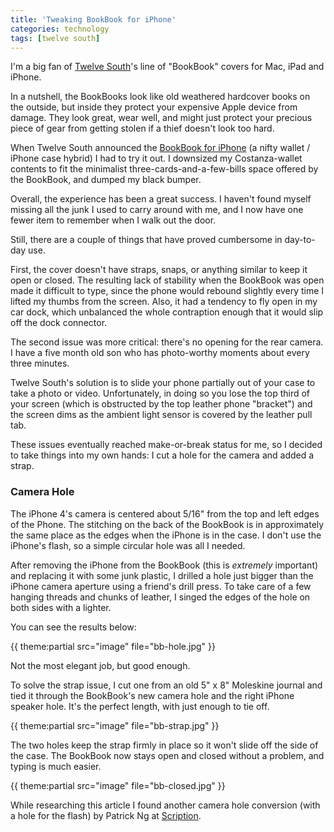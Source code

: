 ```yaml
---
title: 'Tweaking BookBook for iPhone'
categories: technology
tags: [twelve south]
---
```

I'm a big fan of [Twelve South][1]'s line of "BookBook" covers for Mac, iPad and iPhone.

   [1]: http://twelvesouth.com

In a nutshell, the BookBooks look like old weathered hardcover books on the outside, but inside they protect your expensive Apple device from damage. They look great, wear well, and might just protect your precious piece of gear from getting stolen if a thief doesn't look too hard.

When Twelve South announced the [BookBook for iPhone][2] (a nifty wallet / iPhone case hybrid) I had to try it out. I downsized my Costanza-wallet contents to fit the minimalist three-cards-and-a-few-bills space offered by the BookBook, and dumped my black bumper.

   [2]: http://twelvesouth.com/products/bookbook_iphone/

Overall, the experience has been a great success. I haven't found myself missing all the junk I used to carry around with me, and I now have one fewer item to remember when I walk out the door.

Still, there are a couple of things that have proved cumbersome in day-to-day use.

First, the cover doesn't have straps, snaps, or anything similar to keep it open or closed. The resulting lack of stability when the BookBook was open made it difficult to type, since the phone would rebound slightly every time I lifted my thumbs from the screen. Also, it had a tendency to fly open in my car dock, which unbalanced the whole contraption enough that it would slip off the dock connector.

The second issue was more critical: there's no opening for the rear camera. I have a five month old son who has photo-worthy moments about every three minutes.

Twelve South's solution is to slide your phone partially out of your case to take a photo or video. Unfortunately, in doing so you lose the top third of your screen (which is obstructed by the top leather phone "bracket") and the screen dims as the ambient light sensor is covered by the leather pull tab.

These issues eventually reached make-or-break status for me, so I decided to take things into my own hands: I cut a hole for the camera and added a strap.

### Camera Hole

The iPhone 4's camera is centered about 5/16" from the top and left edges of the Phone. The stitching on the back of the BookBook is in approximately the same place as the edges when the iPhone is in the case. I don't use the iPhone's flash, so a simple circular hole was all I needed.

After removing the iPhone from the BookBook (this is _extremely_ important) and replacing it with some junk plastic, I drilled a hole just bigger than the iPhone camera aperture using a friend's drill press. To take care of a few hanging threads and chunks of leather, I singed the edges of the hole on both sides with a lighter.

You can see the results below:

{{ theme:partial src="image" file="bb-hole.jpg" }}

Not the most elegant job, but good enough.

To solve the strap issue, I cut one from an old 5" x 8" Moleskine journal and tied it through the BookBook's new camera hole and the right iPhone speaker hole. It's the perfect length, with just enough to tie off.

{{ theme:partial src="image" file="bb-strap.jpg" }}

The two holes keep the strap firmly in place so it won't slide off the side of the case. The BookBook now stays open and closed without a problem, and typing is much easier.

{{ theme:partial src="image" file="bb-closed.jpg" }}

While researching this article I found another camera hole conversion (with a hole for the flash) by Patrick Ng at [Scription][15].

   [15]: http://scription.typepad.com/blog/2011/08/twelve-south-book-book-for-iphone-now-with-camera-hole-and-holds-a-stylus.html
